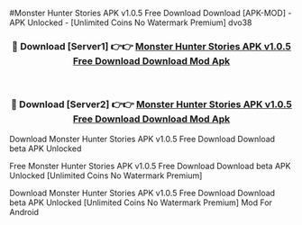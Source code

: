 #Monster Hunter Stories APK v1.0.5 Free Download Download [APK-MOD] - APK Unlocked - [Unlimited Coins No Watermark Premium] dvo38



<div align="center">

<h3>🔴 Download [Server1] 👉👉 <a href="https://momento.my/?title=Monster_Hunter_Stories_APK_v1.0.5_Free_Download_Download">Monster Hunter Stories APK v1.0.5 Free Download Download Mod Apk</a></h3><br>

<h3>🔴 Download [Server2] 👉👉 <a href="https://momento.my/?title=Monster_Hunter_Stories_APK_v1.0.5_Free_Download_Download">Monster Hunter Stories APK v1.0.5 Free Download Download Mod Apk</a></h3>
</div>



Download Monster Hunter Stories APK v1.0.5 Free Download Download beta APK Unlocked

Free Monster Hunter Stories APK v1.0.5 Free Download Download beta APK Unlocked [Unlimited Coins No Watermark Premium]

Download Monster Hunter Stories APK v1.0.5 Free Download Download beta APK Unlocked [Unlimited Coins No Watermark Premium] Mod For Android

